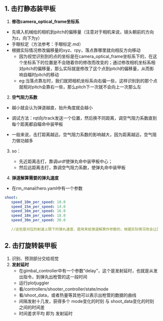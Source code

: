 ## 1. 击打静态装甲板

1. **修改camera_optical_frame坐标系**

- 先填入机械给的相机到pitch的偏移量（注意对于相机来说，镜头朝前的方向为z，向下为y）
- 手眼标定（方法参考：手眼标定.md）
- 根据实际情况修改偏移量的xyz、rpy，落点靠哪里就向相反方向移动
  - 因为视觉识别到的点的坐标是在camera_optical_frame坐标系下的，在这个坐标系下的位置是不会随着你的修改而改变的；通过修改相机坐标系相对pitch的偏移量，那么实际就是修改了这个点到pitch的偏移量，从而影响自瞄时pitch的移动
  - eg:当落点靠左时，我们就把相机坐标系向右偏一些，这样识别到的那个点就相对pitch会靠右一些，那么pitch下一次就不会向上一次那么左

2. **空气阻力系数**

- 越小就会认为弹道越直，抬升角度就会越小

- 调试方法：rqt向/track发送一个位置，然后换不同距离，调空气阻力系数直到每个距离都自瞄命中装甲板

- 一般来说，击打距离越远，空气阻力系数的影响越大，因为距离越远，空气阻力做功越多

3. so：
   - 先近距离击打，靠调urdf使弹丸命中装甲板中心；
   - 然后远距离击打，靠调空气阻力系数，使弹丸命中装甲板

4. **弹道解算需要的弹丸速度**

- 在rm_manal/hero.yaml中有一个参数

```yaml
shoot:
   speed_10m_per_speed: 10.0
   speed_15m_per_speed: 14.0
   speed_16m_per_speed: 16.0
   speed_18m_per_speed: 18.0
   speed_30m_per_speed: 30.0
   
   //这些是对应的射速上限下的弹丸速度，是用来给弹道解算作参数的，根据实际情况改会让弹道解算更准确一些
```

## 2. 击打旋转装甲板

1. 识别、预测部分交给视觉
2. **发射延时**
   - 在gimbal_controller中有一个参数“delay”，这个是发射延时，也就是从发出指令，到弹丸出枪管的这一段时间
   - 运行plotjuggler
   - 看/controllers/shooter_controller/state/mode
   - 看/shoot_data，或者热量等其他可以表示出枪管的数据的曲线
   - 间隔发射十几发，获得多个 mode变化的时刻 与 shoot_data变化的时刻 之间的时间差
   - 时间差求平均 即为 发射延时
